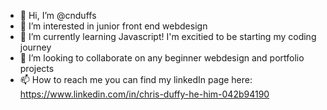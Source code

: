 - 👋 Hi, I’m @cnduffs
- 👀 I’m interested in junior front end webdesign
- 🌱 I’m currently learning Javascript! I'm excitied to be starting my coding journey
- 💞️ I’m looking to collaborate on any beginner webdesign and portfolio projects
- 📫 How to reach me you can find my linkedIn page here: https://www.linkedin.com/in/chris-duffy-he-him-042b94190

<!---
cnduffs/cnduffs is a ✨ special ✨ repository because its `README.md` (this file) appears on your GitHub profile.
You can click the Preview link to take a look at your changes.
--->
